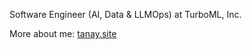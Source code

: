 Software Engineer (AI, Data & LLMOps) at TurboML, Inc.

More about me: [tanay.site](https://tanay.site)
